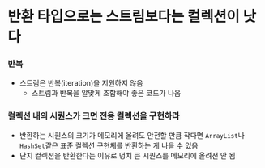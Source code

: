 # 반환 타입으로는 스트림보다는 컬렉션이 낫다
### 반복
* 스트림은 반복(iteration)을 지원하지 않음
  * 스트림과 반복을 알맞게 조합해야 좋은 코드가 나옴
### 컬렉션 내의 시퀀스가 크면 전용 컬렉션을 구현하라
* 반환하는 시퀀스의 크기가 메모리에 올려도 안전할 만큼 작다면 `ArrayList`나 `HashSet`같은 표준 컬렉션 구현체를 반환하는 게 나을 수 있음
* 단지 컬렉션을 반환한다는 이유로 덩치 큰 시퀀스를 메모리에 올려선 안 됨
